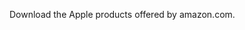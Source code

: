 Download the Apple products offered by amazon.com.
    
      
        
         
       
    
    
      
  
  
 
 
 
 
